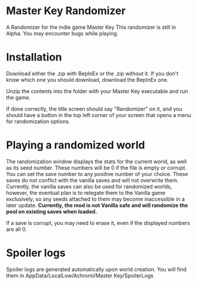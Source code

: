 # Master Key Randomizer
 A Randomizer for the indie game Master Key
This randomizer is still in Alpha. You may encounter bugs while playing.

# Installation
Download either the .zip with BepInEx or the .zip without it. If you don't know which one you should download, download the BepInEx one.

Unzip the contents into the folder with your Master Key executable and run the game.

If done correctly, the title screen should say "Randomizer" on it, and you should have a button in the top left corner of your screen that opens a menu for randomization options.

# Playing a randomized world
The randomization window displays the stats for the current world, as well as its seed number. These numbers will be 0 if the file is empty or corrupt. You can set the save number to any positive number of your choice. These saves do not conflict with the vanilla saves and will not overwrite them. Currently, the vanilla saves can also be used for randomized worlds, however, the eventual plan is to relegate them to the Vanilla game exclusively, so any seeds attached to them may become inaccessible in a later update.
**Currently, the mod is not Vanilla safe and will randomize the pool on existing saves when loaded.**

If a save is corrupt, you may need to erase it, even if the displayed numbers are all 0.

# Spoiler logs
Spoiler logs are generated automatically upon world creation. You will find them in AppData/LocalLow/Achromi/Master Key/SpoilerLogs
